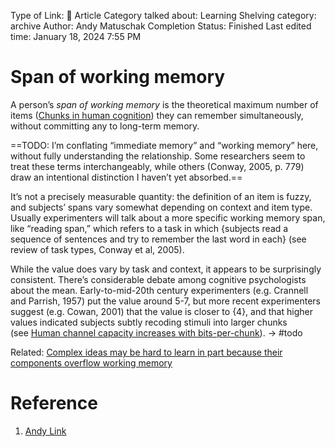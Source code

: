 Type of Link: 📝 Article
Category talked about: Learning
Shelving category: archive
Author: Andy Matuschak
Completion Status: Finished
Last edited time: January 18, 2024 7:55 PM

# Span of working memory

A person’s *span of working memory* is the theoretical maximum number of items ([Chunks in human cognition](Chunks%20in%20human%20cognition.md)) they can remember simultaneously, without committing any to long-term memory.

==TODO: I’m conflating “immediate memory” and “working memory” here, without fully understanding the relationship. Some researchers seem to treat these terms interchangeably, while others (Conway, 2005, p. 779) draw an intentional distinction I haven’t yet absorbed.==

It’s not a precisely measurable quantity: the definition of an item is fuzzy, and subjects’ spans vary somewhat depending on context and item type. Usually experimenters will talk about a more specific working memory span, like “reading span,” which refers to a task in which {subjects read a sequence of sentences and try to remember the last word in each} (see review of task types, Conway et al, 2005).

While the value does vary by task and context, it appears to be surprisingly consistent. There’s considerable debate among cognitive psychologists about the mean. Early-to-mid-20th century experimenters (e.g. Crannell and Parrish, 1957) put the value around 5-7, but more recent experimenters suggest (e.g. Cowan, 2001) that the value is closer to {4}, and that higher values indicated subjects subtly recoding stimuli into larger chunks (see [Human channel capacity increases with bits-per-chunk](https://notes.andymatuschak.org/zRTbHLYsFnL2hThAZL6tVqD)). → #todo 

Related: [Complex ideas may be hard to learn in part because their components overflow working memory](Complex%20ideas%20may%20be%20hard%20to%20learn%20in%20part%20because%20their%20components%20overflow%20working%20memory.md)

# Reference

1. [Andy Link](https://notes.andymatuschak.org/About_these_notes?stackedNotes=z5E5QawiXCMbtNtupvxeoEX&stackedNotes=zKGjQtsTKgscAoq271ZzKqw&stackedNotes=zTn3g4wTm1hbkNFUvLLjpev&stackedNotes=zR6RRbCfY5rFkiimFnaJZKB&stackedNotes=z4EXkuLjdBrBZe7PVAGXc5a&stackedNotes=zNUaiGAXp21eorsER1Jm9yU&stackedNotes=zDh1yhNFQNxDEre12B4zd8k&stackedNotes=zLhoRUyjKU665EY16u4XXJy&stackedNotes=z2hQEhqWkdRLL9JUwfawZZx&stackedNotes=z8ccRLda8BqJafNxjQBpzis&stackedNotes=zES5WRczfGgXptmM9tSCwvy&stackedNotes=zMybAxZcdkJHKSATuSZbEhz&stackedNotes=zUR6RM21Sa88cFDfC47svVv&stackedNotes=z26C6ing3sqiZMHRVFuT6xn&stackedNotes=zTpJdbe6ub7uhBFLuHkFsrT&stackedNotes=zWoEKdbmtbSgAp1tZjU4usY&stackedNotes=zD8D8PPRBDEFk3JeM2vaWrn&stackedNotes=zXxUPAFZBthh97wAKBEj7Tq&stackedNotes=zAhASsrt9VhRDzh25hsLsyD&stackedNotes=z3zo16mx2Dp3PB4J1ty1DGy)